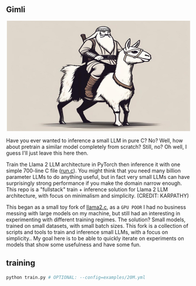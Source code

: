 ## Gimli

<p align="center">
  <img src="assets/gimli-llama.png" width="500" height="300" alt="Gimli LOTR">
</p>

Have you ever wanted to inference a small LLM in pure C? No? Well, how about pretrain a similar model completely from scratch? Still, no? Oh well, I guess I'll just leave this here then.

Train the Llama 2 LLM architecture in PyTorch then inference it with one simple 700-line C file ([run.c](run.c)). You might think that you need many billion parameter LLMs to do anything useful, but in fact very small LLMs can have surprisingly strong performance if you make the domain narrow enough. This repo is a "fullstack" train + inference solution for Llama 2 LLM architecture, with focus on minimalism and simplicity. (CREDIT: KARPATHY)

This began as a small toy fork of [llama2.c](https://github.com/karpathy/llama2.c), as a `GPU POOR` I had no business messing with large models on my machine, but still had an interesting in experimenting with different training regimes. The solution? Small models, trained on small datasets, with small batch sizes. This fork is a collection of scripts and tools to train and inference small LLMs, with a focus on simplicity.. My goal here is to be able to quickly iterate on experiments on models that show some usefulness and have some fun. 

## training

```bash
python train.py # OPTIONAL: --config=examples/20M.yml
```